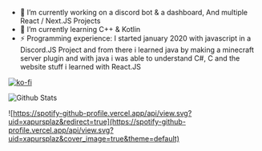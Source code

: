 - 🔭 I’m currently working on a discord bot & a dashboard, And multiple React / Next.JS Projects
- 🌱 I’m currently learning C++ & Kotlin
- ⚡ Programming experience: I started january 2020 with javascript in a Discord.JS Project and from there i learned java by making a minecraft server plugin and with java i was able to understand C#, C and the website stuff i learned with React.JS


[![ko-fi](https://ko-fi.com/img/githubbutton_sm.svg)](https://ko-fi.com/C0C24MAB8)

![Github Stats](https://raw.githubusercontent.com/Xapu1337/github-stats/master/generated/overview.svg)  



![https://spotify-github-profile.vercel.app/api/view.svg?uid=xapursplaz&redirect=true](https://spotify-github-profile.vercel.app/api/view.svg?uid=xapursplaz&cover_image=true&theme=default)

<!--
**Xapu1337/xapu1337** is a ✨ _special_ ✨ repository because its `README.md` (this file) appears on your GitHub profile.

Here are some ideas to get you started:

- 🔭 I’m currently working on ...
- 🌱 I’m currently learning ...
- 👯 I’m looking to collaborate on ...
- 🤔 I’m looking for help with ...
- 💬 Ask me about ...
- 📫 How to reach me: ...
- 😄 Pronouns: ...
- ⚡ Fun fact: ...
-->
